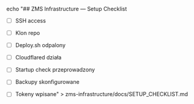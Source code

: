 echo "## ZMS Infrastructure — Setup Checklist
- [ ] SSH access
- [ ] Klon repo
- [ ] Deploy.sh odpalony
- [ ] Cloudflared działa
- [ ] Startup check przeprowadzony
- [ ] Backupy skonfigurowane
- [ ] Tokeny wpisane" > zms-infrastructure/docs/SETUP_CHECKLIST.md

